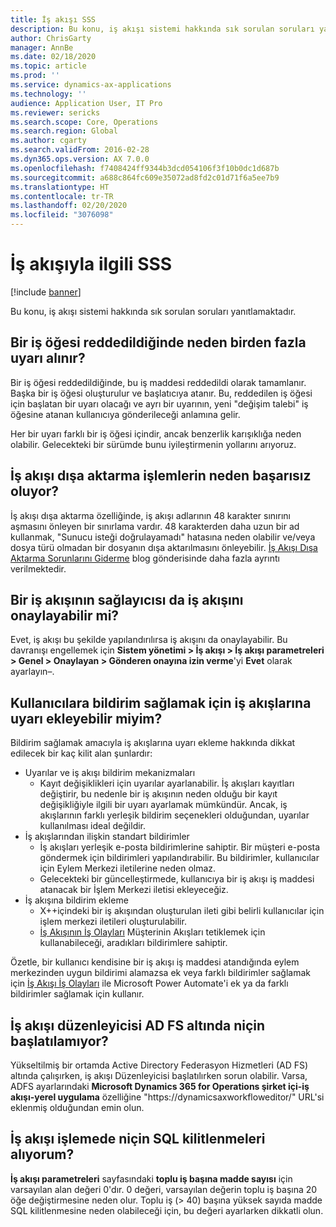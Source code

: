 ```yaml
---
title: İş akışı SSS
description: Bu konu, iş akışı sistemi hakkında sık sorulan soruları yanıtlamaktadır.
author: ChrisGarty
manager: AnnBe
ms.date: 02/18/2020
ms.topic: article
ms.prod: ''
ms.service: dynamics-ax-applications
ms.technology: ''
audience: Application User, IT Pro
ms.reviewer: sericks
ms.search.scope: Core, Operations
ms.search.region: Global
ms.author: cgarty
ms.search.validFrom: 2016-02-28
ms.dyn365.ops.version: AX 7.0.0
ms.openlocfilehash: f7408424ff9344b3dcd054106f3f10b0dc1d687b
ms.sourcegitcommit: a688c864fc609e35072ad8fd2c01d71f6a5ee7b9
ms.translationtype: HT
ms.contentlocale: tr-TR
ms.lasthandoff: 02/20/2020
ms.locfileid: "3076098"
---
```

# <a name="workflow-faq"></a>İş akışıyla ilgili SSS

[!include [banner](../includes/banner.md)]

Bu konu, iş akışı sistemi hakkında sık sorulan soruları yanıtlamaktadır.

## <a name="why-are-multiple-notifications-received-when-a-work-item-is-rejected"></a>Bir iş öğesi reddedildiğinde neden birden fazla uyarı alınır?
Bir iş öğesi reddedildiğinde, bu iş maddesi reddedildi olarak tamamlanır. Başka bir iş öğesi oluşturulur ve başlatıcıya atanır. Bu, reddedilen iş öğesi için başlatan bir uyarı olacağı ve ayrı bir uyarının, yeni "değişim talebi" iş öğesine atanan kullanıcıya gönderileceği anlamına gelir. 

Her bir uyarı farklı bir iş öğesi içindir, ancak benzerlik karışıklığa neden olabilir. Gelecekteki bir sürümde bunu iyileştirmenin yollarını arıyoruz.

## <a name="why-are-my-workflow-exports-failing"></a>İş akışı dışa aktarma işlemlerin neden başarısız oluyor?
İş akışı dışa aktarma özelliğinde, iş akışı adlarının 48 karakter sınırını aşmasını önleyen bir sınırlama vardır. 48 karakterden daha uzun bir ad kullanmak, "Sunucu isteği doğrulayamadı" hatasına neden olabilir ve/veya dosya türü olmadan bir dosyanın dışa aktarılmasını önleyebilir. [İş Akışı Dışa Aktarma Sorunlarını Giderme](https://community.dynamics.com/ax/b/elandaxdynamicsaxupgradesanddevelopment/archive/2019/04/10/workflow-export-troubleshooting) blog gönderisinde daha fazla ayrıntı verilmektedir.

## <a name="can-the-submitter-of-a-workflow-also-approve-the-workflow"></a>Bir iş akışının sağlayıcısı da iş akışını onaylayabilir mi?
Evet, iş akışı bu şekilde yapılandırılırsa iş akışını da onaylayabilir. Bu davranışı engellemek için **Sistem yönetimi > İş akışı > İş akışı parametreleri > Genel > Onaylayan > Gönderen onayına izin verme**'yi **Evet** olarak ayarlayın–.

## <a name="can-i-add-alerts-to-workflows-to-provide-notifications-to-users"></a>Kullanıcılara bildirim sağlamak için iş akışlarına uyarı ekleyebilir miyim?
Bildirim sağlamak amacıyla iş akışlarına uyarı ekleme hakkında dikkat edilecek bir kaç kilit alan şunlardır:
- Uyarılar ve iş akışı bildirim mekanizmaları
    - Kayıt değişiklikleri için uyarılar ayarlanabilir. İş akışları kayıtları değiştirir, bu nedenle bir iş akışının neden olduğu bir kayıt değişikliğiyle ilgili bir uyarı ayarlamak mümkündür. Ancak, iş akışlarının farklı yerleşik bildirim seçenekleri olduğundan, uyarılar kullanılması ideal değildir.
- İş akışlarından ilişkin standart bildirimler 
    - İş akışları yerleşik e-posta bildirimlerine sahiptir. Bir müşteri e-posta göndermek için bildirimleri yapılandırabilir. Bu bildirimler, kullanıcılar için Eylem Merkezi iletilerine neden olmaz.
    - Gelecekteki bir güncelleştirmede, kullanıcıya bir iş akışı iş maddesi atanacak bir İşlem Merkezi iletisi ekleyeceğiz. 
- İş akışına bildirim ekleme
    - X++içindeki bir iş akışından oluşturulan ileti gibi belirli kullanıcılar için işlem merkezi iletileri oluşturulabilir.
    - [İş Akışının İş Olayları](https://docs.microsoft.com/dynamics365/unified-operations/dev-itpro/business-events/business-events-workflow) Müşterinin Akışları tetiklemek için kullanabileceği, aradıkları bildirimlere sahiptir.   

Özetle, bir kullanıcı kendisine bir iş akışı iş maddesi atandığında eylem merkezinden uygun bildirimi alamazsa ek veya farklı bildirimler sağlamak için [İş Akışı İş Olayları](https://docs.microsoft.com/dynamics365/unified-operations/dev-itpro/business-events/business-events-workflow) ile Microsoft Power Automate'i ek ya da farklı bildirimler sağlamak için kullanır.

## <a name="why-is-workflow-editor-not-able-to-start-under-ad-fs"></a>İş akışı düzenleyicisi AD FS altında niçin başlatılamıyor?
Yükseltilmiş bir ortamda Active Directory Federasyon Hizmetleri (AD FS) altında çalışırken, iş akışı Düzenleyicisi başlatılırken sorun olabilir. Varsa, ADFS ayarlarındaki **Microsoft Dynamics 365 for Operations şirket içi-iş akışı-yerel uygulama** özelliğine "https://dynamicsaxworkfloweditor/" URL'si eklenmiş olduğundan emin olun.

## <a name="why-am-i-getting-sql-deadlocks-on-workflow-processing"></a>İş akışı işlemede niçin SQL kilitlenmeleri alıyorum? 
**İş akışı parametreleri** sayfasındaki **toplu iş başına madde sayısı** için varsayılan alan değeri 0'dır. 0 değeri, varsayılan değerin toplu iş başına 20 öğe değiştirmesine neden olur. Toplu iş (> 40) başına yüksek sayıda madde SQL kilitlenmesine neden olabileceği için, bu değeri ayarlarken dikkatli olun.

